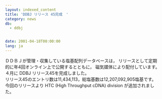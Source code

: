 ```yaml
---
layout: indexed_content
title: 'DDBJ リリース 45完成　'
category: news
db:
  - ddbj


date: 2001-04-18T00:00:00
lang: ja
---
```


ＤＤＢＪが管理・収集している塩基配列データベースは， リリースとして定期的に年4回オンライン上で公開するとともに， 磁気媒体により配付しています。 ４月に DDBJ リリース45を完成しました。<br>リリース45のエントリ数は11,434,113，総塩基数は12,207,092,905塩基です。 今回のリリースより HTC (High Throughput cDNA) division が追加されました。
